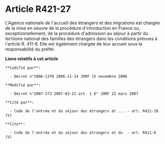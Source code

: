 # Article R421-27

L'Agence nationale de l'accueil des étrangers et des migrations est chargée de la mise en oeuvre de la procédure
d'introduction en France ou, exceptionnellement, de la procédure d'admission au séjour à partir du territoire national des
familles des étrangers dans les conditions prévues à l'article R. 411-6. Elle est également chargée de leur accueil sous la
responsabilité du préfet.

**Liens relatifs à cet article**

	**Codifié par**:

	  - Décret n°2006-1378 2006-11-14 JORF 15 novembre 2006

	**Modifié par**:

	  - Décret n°2007-373 2007-03-21 art. 1 6° JORF 22 mars 2007

	**Cité par**:

	  - Code de l'entrée et du séjour des étrangers et ... - art. R421-29 (V)

	**Cite**:

	  - Code de l'entrée et du séjour des étrangers et du  - art. R411-6 (V)
